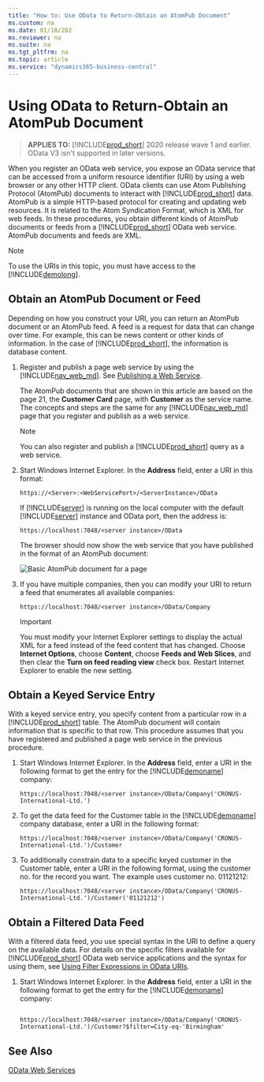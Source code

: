 ```yaml
---
title: "How to: Use OData to Return-Obtain an AtomPub Document"
ms.custom: na
ms.date: 01/18/202
ms.reviewer: na
ms.suite: na
ms.tgt_pltfrm: na
ms.topic: article
ms.service: "dynamics365-business-central"
---
```


<!--TODO John: This is only valid for V3. We should delete. -->

# Using OData to Return-Obtain an AtomPub Document

> **APPLIES TO:** [!INCLUDE[prod_short](../developer/includes/prod_short.md)] 2020 release wave 1 and earlier. OData V3 isn't supported in later versions.

When you register an OData web service, you expose an OData service that can be accessed from a uniform resource identifier \(URI\) by using a web browser or any other HTTP client. OData clients can use Atom Publishing Protocol \(AtomPub\) documents to interact with [!INCLUDE[prod_short](../developer/includes/prod_short.md)] data. AtomPub is a simple HTTP-based protocol for creating and updating web resources. It is related to the Atom Syndication Format, which is XML for web feeds. In these procedures, you obtain different kinds of AtomPub documents or feeds from a [!INCLUDE[prod_short](../developer/includes/prod_short.md)] OData web service. AtomPub documents and feeds are XML.  
  
> [!NOTE]  
>  To use the URIs in this topic, you must have access to the [!INCLUDE[demolong](../developer/includes/demolong_md.md)].  
  
## Obtain an AtomPub Document or Feed  
 Depending on how you construct your URI, you can return an AtomPub document or an AtomPub feed. A feed is a request for data that can change over time. For example, this can be news content or other kinds of information. In the case of [!INCLUDE[prod_short](../developer/includes/prod_short.md)], the information is database content.  
 
1.  Register and publish a page web service by using the [!INCLUDE[nav_web_md](../developer/includes/nav_web_md.md)]. See [Publishing a Web Service](publish-web-service.md).

    The AtomPub documents that are shown in this article are based on the page 21, the **Customer Card** page, with **Customer** as the service name. The concepts and steps are the same for any [!INCLUDE[nav_web_md](../developer/includes/nav_web_md.md)] page that you register and publish as a web service.  
  
    > [!NOTE]  
    >  You can also register and publish a [!INCLUDE[prod_short](../developer/includes/prod_short.md)] query as a web service.  
  
2.  Start Windows Internet Explorer. In the **Address** field, enter a URI in this format:  
  
    ```  
    https://<Server>:<WebServicePort>/<ServerInstance>/OData  
    ```  
  
     If [!INCLUDE[server](../developer/includes/server.md)] is running on the local computer with the default [!INCLUDE[server](../developer/includes/server.md)] instance and OData port, then the address is:  
  
    ```  
    https://localhost:7048/<server instance>/OData  
    ```  
  
     The browser should now show the web service that you have published in the format of an AtomPub document:  
  
     ![Basic AtomPub document for a page](../developer/media/BasAtomPub.JPG "BasAtomPub")  
  
3.  If you have multiple companies, then you can modify your URI to return a feed that enumerates all available companies:  
  
    ```  
    https://localhost:7048/<server instance>/OData/Company  
    ```  
  
    > [!IMPORTANT]  
    >  You must modify your Internet Explorer settings to display the actual XML for a feed instead of the feed content that has changed. Choose **Internet Options**, choose **Content**, choose **Feeds and Web Slices**, and then clear the **Turn on feed reading view** check box. Restart Internet Explorer to enable the new setting.  
  
## Obtain a Keyed Service Entry  
 With a keyed service entry, you specify content from a particular row in a [!INCLUDE[prod_short](../developer/includes/prod_short.md)] table. The AtomPub document will contain information that is specific to that row. This procedure assumes that you have registered and published a page web service in the previous procedure.  
  
  
1.  Start Windows Internet Explorer. In the **Address** field, enter a URI in the following format to get the entry for the [!INCLUDE[demoname](../developer/includes/demoname_md.md)] company:  
  
    ```  
    https://localhost:7048/<server instance>/OData/Company('CRONUS-International-Ltd.')  
    ```  
  
2.  To get the data feed for the Customer table in the [!INCLUDE[demoname](../developer/includes/demoname_md.md)] company database, enter a URI in the following format:  
  
    ```  
    https://localhost:7048/<server instance>/OData/Company('CRONUS-International-Ltd.')/Customer  
    ```  
  
3.  To additionally constrain data to a specific keyed customer in the Customer table, enter a URI in the following format, using the customer no. for the record you want. The example uses customer no. 01121212:  
  
    ```  
    https://localhost:7048/<server instance>/OData/Company('CRONUS-International-Ltd.')/Customer('01121212')  
    ```  
  
## Obtain a Filtered Data Feed  
 With a filtered data feed, you use special syntax in the URI to define a query on the available data. For details on the specific filters available for [!INCLUDE[prod_short](../developer/includes/prod_short.md)] OData web service applications and the syntax for using them, see [Using Filter Expressions in OData URIs](Use-Filter-Expressions-in-OData-URIs.md).  
 
  
1.  Start Windows Internet Explorer. In the **Address** field, enter a URI in the following format to get the entry for the [!INCLUDE[demoname](../developer/includes/demoname_md.md)] company:  
  
    ```  
  
    https://localhost:7048/<server instance>/OData/Company('CRONUS-International-Ltd.')/Customer?$filter=City-eq-'Birmingham'  
    ```  
  
## See Also  
 [OData Web Services](OData-Web-Services.md)
